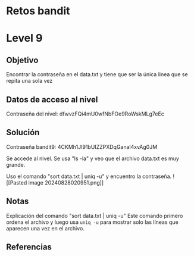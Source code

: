 # Retos bandit

# Level 9

## Objetivo
Encontrar la contraseña en el data.txt y tiene que ser la única linea que se repita una sola vez
## Datos de acceso al nivel

Contraseña del nivel: dfwvzFQi4mU0wfNbFOe9RoWskMLg7eEc
## Solución

Contraseña bandit9: 4CKMh1JI91bUIZZPXDqGanal4xvAg0JM

Se accede al nivel.
Se usa "ls -la" y veo que el archivo data.txt es muy grande.

Uso el comando "sort data.txt | uniq -u" y encuentro la contraseña.
![[Pasted image 20240828020951.png]]

## Notas

Explicación del comando "sort data.txt | uniq -u"
	Este comando primero ordena el archivo y luego usa `uniq -u` para mostrar solo las líneas que aparecen una vez en el archivo.
## Referencias


